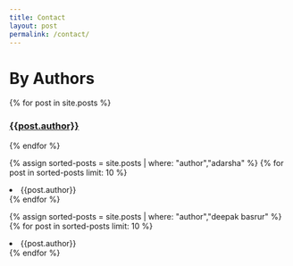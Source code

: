 ```yaml
---
title: Contact
layout: post
permalink: /contact/
---
```


<h1 class="headline">By Authors</h1>
{% for post in site.posts %}
<h3><a href="{{post.url | prepend: site.baseurl}}">{{post.author}}</a></h3>
{% endfor %}

{% assign sorted-posts = site.posts | where: "author","adarsha" %}
{% for post in sorted-posts limit: 10 %}
<li>{{post.author}}</li>
{% endfor %}

{% assign sorted-posts = site.posts | where: "author","deepak basrur" %}
{% for post in sorted-posts limit: 10 %}
<li>{{post.author}}</li>
{% endfor %}
